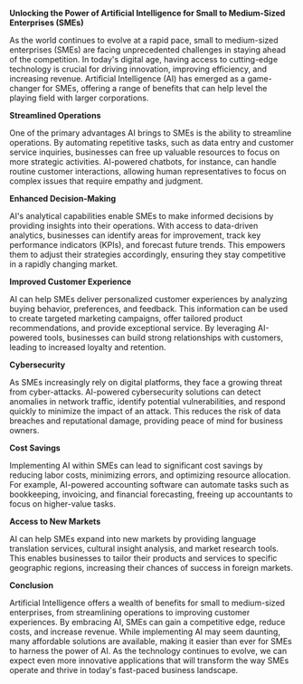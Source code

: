 **Unlocking the Power of Artificial Intelligence for Small to Medium-Sized Enterprises (SMEs)**

As the world continues to evolve at a rapid pace, small to medium-sized enterprises (SMEs) are facing unprecedented challenges in staying ahead of the competition. In today's digital age, having access to cutting-edge technology is crucial for driving innovation, improving efficiency, and increasing revenue. Artificial Intelligence (AI) has emerged as a game-changer for SMEs, offering a range of benefits that can help level the playing field with larger corporations.

**Streamlined Operations**

One of the primary advantages AI brings to SMEs is the ability to streamline operations. By automating repetitive tasks, such as data entry and customer service inquiries, businesses can free up valuable resources to focus on more strategic activities. AI-powered chatbots, for instance, can handle routine customer interactions, allowing human representatives to focus on complex issues that require empathy and judgment.

**Enhanced Decision-Making**

AI's analytical capabilities enable SMEs to make informed decisions by providing insights into their operations. With access to data-driven analytics, businesses can identify areas for improvement, track key performance indicators (KPIs), and forecast future trends. This empowers them to adjust their strategies accordingly, ensuring they stay competitive in a rapidly changing market.

**Improved Customer Experience**

AI can help SMEs deliver personalized customer experiences by analyzing buying behavior, preferences, and feedback. This information can be used to create targeted marketing campaigns, offer tailored product recommendations, and provide exceptional service. By leveraging AI-powered tools, businesses can build strong relationships with customers, leading to increased loyalty and retention.

**Cybersecurity**

As SMEs increasingly rely on digital platforms, they face a growing threat from cyber-attacks. AI-powered cybersecurity solutions can detect anomalies in network traffic, identify potential vulnerabilities, and respond quickly to minimize the impact of an attack. This reduces the risk of data breaches and reputational damage, providing peace of mind for business owners.

**Cost Savings**

Implementing AI within SMEs can lead to significant cost savings by reducing labor costs, minimizing errors, and optimizing resource allocation. For example, AI-powered accounting software can automate tasks such as bookkeeping, invoicing, and financial forecasting, freeing up accountants to focus on higher-value tasks.

**Access to New Markets**

AI can help SMEs expand into new markets by providing language translation services, cultural insight analysis, and market research tools. This enables businesses to tailor their products and services to specific geographic regions, increasing their chances of success in foreign markets.

**Conclusion**

Artificial Intelligence offers a wealth of benefits for small to medium-sized enterprises, from streamlining operations to improving customer experiences. By embracing AI, SMEs can gain a competitive edge, reduce costs, and increase revenue. While implementing AI may seem daunting, many affordable solutions are available, making it easier than ever for SMEs to harness the power of AI. As the technology continues to evolve, we can expect even more innovative applications that will transform the way SMEs operate and thrive in today's fast-paced business landscape.